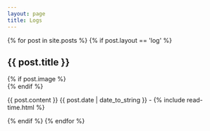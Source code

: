 ```yaml
---
layout: page
title: Logs
---
```

{% for post in site.posts %}
{% if post.layout == 'log' %}
<div class="logs">
  <h2 class="">{{ post.title }}</h2>
  {% if post.image %}
    <div class="thumbnail-container" style="background-image:url({{ site.github.url}}{{ post.image}});">
  </div>
  {% endif %}
  <p>
    {{ post.content }}
    <span class="post-date"><i class="fa fa-calendar" aria-hidden="true"></i> {{ post.date | date_to_string }} -
      <i class="fa fa-clock-o" aria-hidden="true"></i> {% include read-time.html %}</span>
  </p>
</div>
{% endif %}
{% endfor %}
